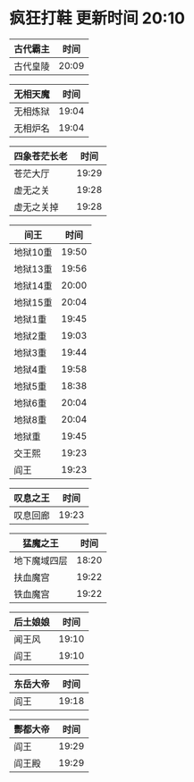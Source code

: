 # 疯狂打鞋 更新时间 20:10

| 古代霸主   | 时间    |
|--------|-------|
| 古代皇陵 | 20:09 |

| 无相天魔   | 时间    |
|--------|-------|
| 无相炼狱 | 19:04 |
| 无相炉名 | 19:04 |

| 四象苍茫长老   | 时间    |
|--------|-------|
| 苍茫大厅 | 19:29 |
| 虚无之关 | 19:28 |
| 虚无之关掉 | 19:28 |

| 间王   | 时间    |
|--------|-------|
| 地狱10重 | 19:50 |
| 地狱13重 | 19:56 |
| 地狱14重 | 20:00 |
| 地狱15重 | 20:04 |
| 地狱1重 | 19:45 |
| 地狱2重 | 19:03 |
| 地狱3重 | 19:44 |
| 地狱4重 | 19:58 |
| 地狱5重 | 18:38 |
| 地狱6重 | 20:04 |
| 地狱8重 | 20:04 |
| 地狱重 | 19:45 |
| 交王熙 | 19:23 |
| 阎王 | 19:23 |

| 叹息之王   | 时间    |
|--------|-------|
| 叹息回廊 | 19:23 |

| 猛魔之王   | 时间    |
|--------|-------|
| 地下魔域四层 | 18:20 |
| 扶血魔宫 | 19:22 |
| 铁血魔宫 | 19:22 |

| 后土娘娘   | 时间    |
|--------|-------|
| 闻王风 | 19:10 |
| 阎王 | 19:10 |

| 东岳大帝   | 时间    |
|--------|-------|
| 阎王 | 19:18 |

| 酆都大帝   | 时间    |
|--------|-------|
| 阎王 | 19:29 |
| 阎王殿 | 19:29 |